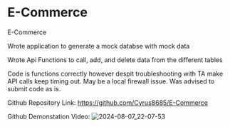 # E-Commerce
E-Commerce

Wrote application to generate a mock databse with mock data

Wrote Api Functions to call, add, and delete data from the different tables

Code is functions correctly however despit troubleshooting with TA make API calls keep timing out. May be a local firewall issue. Was advised to submit code as is.

Github Repository Link: https://github.com/Cyrus8685/E-Commerce

Github Demonstation Video:
![2024-08-07_22-07-53](https://github.com/user-attachments/assets/11afff10-b05e-4425-b7b0-f31e1970990f)


